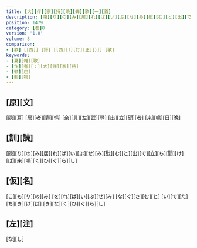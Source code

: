 ```yaml
---
title: [大][伴][家][持][晩][蝉][歌][一][首]
description: [隠][り][の][み][居][れ][ば][い][ぶ][せ][み][慰][む][と][出][で][立][ち][聞][け][ば][来][鳴][く][ひ][ぐ][ら][し]
position: 1479
category: [巻]8
version: '1.0'
volume: 8
comparison:
- [歌] [[西]] [謌] [[西][（][訂][正][）]] [歌]
keywords:
- [夏][雑][歌]
- [作][者][：][大][伴][家][持]
- [鬱][屈]
- [動][物]
---
```


## [原][文]

[隠][耳] [居][者][欝][悒] [奈][具][左][武][登] [出][立][聞][者] [来][鳴][日][晩]

## [訓][読]

[隠][り][の][み][居][れ][ば][い][ぶ][せ][み][慰][む][と][出][で][立][ち][聞][け][ば][来][鳴][く][ひ][ぐ][ら][し]

## [仮][名]

[こ][も][り][の][み] [を][れ][ば][い][ぶ][せ][み] [な][ぐ][さ][む][と] [い][で][た][ち][き][け][ば] [き][な][く][ひ][ぐ][ら][し]

## [左][注]

[な][し]
